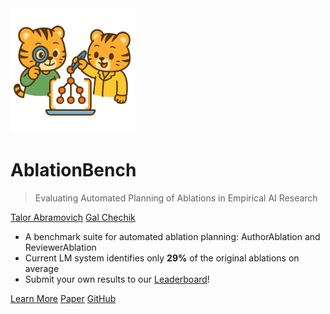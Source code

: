<!-- markdownlint-disable first-line-h1 -->

<img src="_media/icon.png" alt="logo" width="200"/>

# **AblationBench**

> Evaluating Automated Planning of Ablations in Empirical AI Research

<ins>[Talor Abramovich](https://talorabr.github.io)</ins>        <ins>[Gal Chechik](https://chechiklab.biu.ac.il/~gal/)</ins>

- A benchmark suite for automated ablation planning: AuthorAblation and ReviewerAblation
- Current LM system identifies only **29%** of the original ablations on average
- Submit your own results to our [Leaderboard](leaderboard)!

[Learn More](#ablationbench)
[Paper](https://www.arxiv.org/abs/2507.08038)
[GitHub](https://github.com/ai-scientist-bench/ablation-bench)

<!-- ![color](#f0f0f0) -->
<!-- ![](/_media/icon.png) -->
